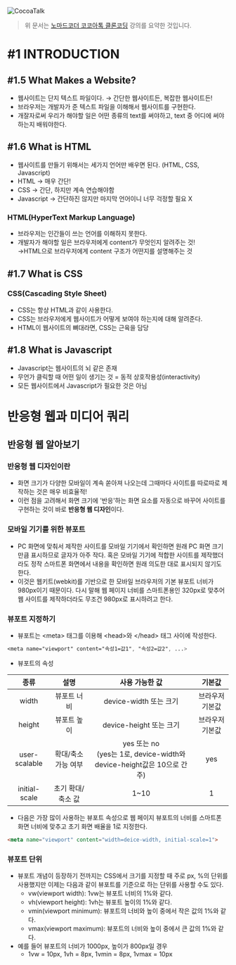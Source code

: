 ![CocoaTalk](https://nomadcoders.co/_next/image?url=https%3A%2F%2Fd1telmomo28umc.cloudfront.net%2Fmedia%2Fpublic%2Favatars%2FkokoaThumbnail_h8OxaLt_WUzjUct.jpg&w=3840&q=75)
> 위 문서는 [노마드코더 코코아톡 클론코딩](https://nomadcoders.co/kokoa-clone/lobby) 강의를 요약한 것입니다.
# #1 INTRODUCTION
## #1.5 What Makes a Website?
- 웹사이트는 단지 텍스트 파일이다. → 간단한 웹사이트든, 복잡한 웹사이트든!
- 브라우저는 개발자가 준 텍스트 파일을 이해해서 웹사이트를 구현한다.
- 개잘자로써 우리가 해야할 일은 어떤 종류의 text를 써야하고, text 중 어디에 써야하는지 배워야한다.
## #1.6 What is HTML
- 웹사이트를 만들기 위해서는 세가지 언어만 배우면 된다. (HTML, CSS, Javascript)
- HTML → 매우 간단!
- CSS → 간단, 하지만 계속 연습해야함
- Javascript → 간단하진 않지만 마지막 언어이니 너무 걱정할 필요 X
### HTML(HyperText Markup Language)
- 브라우저는 인간들이 쓰는 언어를 이해하지 못한다.
- 개발자가 해야할 일은 브라우저에게 content가 무엇인지 알려주는 것!<br>→HTML으로 브라우저에게 content 구조가 어떤지를 설명해주는 것

## #1.7 What is CSS
### CSS(Cascading Style Sheet)
- CSS는 항상 HTML과 같이 사용한다.
- CSS는 브라우저에게 웹사이트가 어떻게 보여야 하는지에 대해 알려준다.
- HTML이 웹사이트의 뼈대라면, CSS는 근육을 담당

## #1.8 What is Javascript
- Javascript는 웹사이트의 뇌 같은 존재
- 무언가 클릭할 때 어떤 일이 생기는 것 = 동적 상호작용성(interactivity)
- 모든 웹사이트에서 Javascript가 필요한 것은 아님

# 반응형 웹과 미디어 쿼리
## 반응형 웹 알아보기
### 반응형 웹 디자인이란
- 화면 크기가 다양한 모바일이 계속 쏟아져 나오는데 그때마다 사이트를 따로따로 제작하는 것은 매우 비효율적!
- 이런 점을 고려해서 화면 크기에 '반응'하는 화면 요소를 자동으로 바꾸어 사이트를 구현하는 것이 바로 **반응형 웹 디자인**이다.

### 모바일 기기를 위한 뷰포트
- PC 화면에 맞춰서 제작한 사이트를 모바일 기기에서 확인하면 원래 PC 화면 크기만큼 표시하므로 글자가 아주 작다. 혹은 모바일 기기에 적합한 사이트를 제작했더라도 정작 스마트폰 화면에서 내용을 확인하면 원래 의도한 대로 표시되지 않기도 한다.
- 이것은 웹키트(webkit)를 기반으로 한 모바일 브라우저의 기본 뷰포트 너비가 980px이기 때문이다. 다시 말해 웹 페이지 너비를 스마트폰용인 320px로 맞추어 웹 사이트를 제작하더라도 무조건 980px로 표시하려고 한다.

### 뷰포트 지정하기
- 뷰포트는 \<meta> 태그를 이용해 \<head>와 \</head> 태그 사이에 작성한다.
~~~css
<meta name="viewport" content="속성1=값1", "속성2=값2", ...>
~~~
- 뷰포트의 속성

|종류|설명|사용 가능한 값|기본값|
|:---:|:---:|:---:|:---:|
|width|뷰포트 너비|device-width 또는 크기|브라우저 기본값
|height|뷰포트 높이|device-height 또는 크기|브라우저 기본값
|user-scalable|확대/축소 가능 여부|yes 또는 no<br>(yes는 1로, device-width와 device-height값은 10으로 간주)|yes
|initial-scale|초기 확대/축소 값|1~10|1

- 다음은 가장 많이 사용하는 뷰포트 속성으로 웹 페이지 뷰포트의 너비를 스마트폰 화면 너비에 맞추고 초기 화면 배율을 1로 지정한다.
~~~html
<meta name="viewport" content="width=deice-width, initial-scale=1">
~~~

### 뷰포트 단위
- 뷰포트 개념이 등장하기 전까지는 CSS에서 크기를 지정할 때 주로 px, %의 단위를 사용했지만 이제는 다음과 같이 뷰포트를 기준으로 하는 단위를 사용할 수도 있다.
  - vw(viewport width): 1vw는 뷰포트 너비의 1%와 같다.
  - vh(viewport height): 1vh는 뷰포트 높이의 1%와 같다.
  - vmin(viewport minimum): 뷰포트의 너비와 높이 중에서 작은 값의 1%와 같다.
  - vmax(viewport maximum): 뷰포트의 너비와 높이 중에서 큰 값의 1%와 같다.
- 예를 들어 뷰포트의 너비가 1000px, 높이가 800px일 경우
  - 1vw = 10px, 1vh = 8px, 1vmin = 8px, 1vmax = 10px